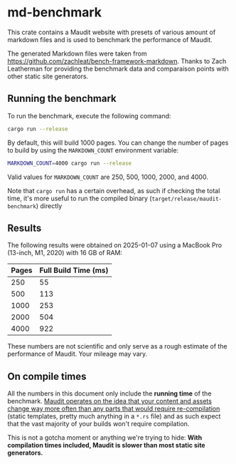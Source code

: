 # md-benchmark

This crate contains a Maudit website with presets of various amount of markdown files and is used to benchmark the performance of Maudit.

The generated Markdown files were taken from https://github.com/zachleat/bench-framework-markdown. Thanks to Zach Leatherman for providing the benchmark data and comparaison points with other static site generators.

## Running the benchmark

To run the benchmark, execute the following command:

```sh
cargo run --release
```

By default, this will build 1000 pages. You can change the number of pages to build by using the `MARKDOWN_COUNT` environment variable:

```sh
MARKDOWN_COUNT=4000 cargo run --release
```

Valid values for `MARKDOWN_COUNT` are 250, 500, 1000, 2000, and 4000.

Note that `cargo run` has a certain overhead, as such if checking the total time, it's more useful to run the compiled binary (`target/release/maudit-benchmark`) directly

## Results

The following results were obtained on 2025-01-07 using a MacBook Pro (13-inch, M1, 2020) with 16 GB of RAM:

| Pages | Full Build Time (ms) |
| ----- | -------------------- |
| 250   | 55                   |
| 500   | 113                  |
| 1000  | 253                  |
| 2000  | 504                  |
| 4000  | 922                  |

These numbers are not scientific and only serve as a rough estimate of the performance of Maudit. Your mileage may vary.

## On compile times

All the numbers in this document only include the **running time** of the benchmark. [Maudit operates on the idea that your content and assets change way more often than any parts that would require re-compilation](https://maudit.org/docs/philosophy/#your-website-changes-less-often-than-its-content) (static templates, pretty much anything in a `*.rs` file) and as such expect that the vast majority of your builds won't require compilation.

This is not a gotcha moment or anything we're trying to hide: **With compilation times included, Maudit is slower than most static site generators.**
